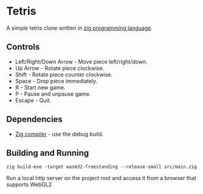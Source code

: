 # Tetris 

A simple tetris clone written in [zig programming language](https://github.com/andrewrk/zig).

## Controls

 * Left/Right/Down Arrow - Move piece left/right/down.
 * Up Arrow - Rotate piece clockwise.
 * Shift - Rotate piece counter clockwise.
 * Space - Drop piece immediately.
 * R - Start new game.
 * P - Pause and unpause game.
 * Escape - Quit.

## Dependencies

 * [Zig compiler](https://github.com/andrewrk/zig) - use the debug build.

## Building and Running

```
zig build-exe -target wasm32-freestanding --release-small src/main.zig
```

Run a local http server on the project root and access it from a browser that supports WebGL2